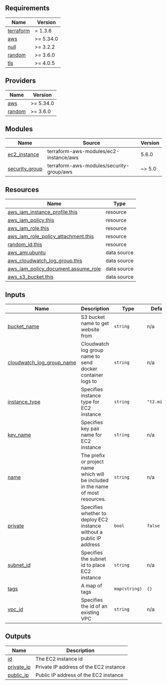 ## Requirements

| Name | Version |
|------|---------|
| <a name="requirement_terraform"></a> [terraform](#requirement\_terraform) | = 1.3.6 |
| <a name="requirement_aws"></a> [aws](#requirement\_aws) | >= 5.34.0 |
| <a name="requirement_null"></a> [null](#requirement\_null) | >= 3.2.2 |
| <a name="requirement_random"></a> [random](#requirement\_random) | >= 3.6.0 |
| <a name="requirement_tls"></a> [tls](#requirement\_tls) | >= 4.0.5 |

## Providers

| Name | Version |
|------|---------|
| <a name="provider_aws"></a> [aws](#provider\_aws) | >= 5.34.0 |
| <a name="provider_random"></a> [random](#provider\_random) | >= 3.6.0 |

## Modules

| Name | Source | Version |
|------|--------|---------|
| <a name="module_ec2_instance"></a> [ec2\_instance](#module\_ec2\_instance) | terraform-aws-modules/ec2-instance/aws | 5.6.0 |
| <a name="module_security_group"></a> [security\_group](#module\_security\_group) | terraform-aws-modules/security-group/aws | ~> 5.0 |

## Resources

| Name | Type |
|------|------|
| [aws_iam_instance_profile.this](https://registry.terraform.io/providers/hashicorp/aws/latest/docs/resources/iam_instance_profile) | resource |
| [aws_iam_policy.this](https://registry.terraform.io/providers/hashicorp/aws/latest/docs/resources/iam_policy) | resource |
| [aws_iam_role.this](https://registry.terraform.io/providers/hashicorp/aws/latest/docs/resources/iam_role) | resource |
| [aws_iam_role_policy_attachment.this](https://registry.terraform.io/providers/hashicorp/aws/latest/docs/resources/iam_role_policy_attachment) | resource |
| [random_id.this](https://registry.terraform.io/providers/hashicorp/random/latest/docs/resources/id) | resource |
| [aws_ami.ubuntu](https://registry.terraform.io/providers/hashicorp/aws/latest/docs/data-sources/ami) | data source |
| [aws_cloudwatch_log_group.this](https://registry.terraform.io/providers/hashicorp/aws/latest/docs/data-sources/cloudwatch_log_group) | data source |
| [aws_iam_policy_document.assume_role](https://registry.terraform.io/providers/hashicorp/aws/latest/docs/data-sources/iam_policy_document) | data source |
| [aws_s3_bucket.this](https://registry.terraform.io/providers/hashicorp/aws/latest/docs/data-sources/s3_bucket) | data source |

## Inputs

| Name | Description | Type | Default | Required |
|------|-------------|------|---------|:--------:|
| <a name="input_bucket_name"></a> [bucket\_name](#input\_bucket\_name) | S3 bucket name to get website from | `string` | n/a | yes |
| <a name="input_cloudwatch_log_group_name"></a> [cloudwatch\_log\_group\_name](#input\_cloudwatch\_log\_group\_name) | Cloudwatch log group name to send docker container logs to | `string` | n/a | yes |
| <a name="input_instance_type"></a> [instance\_type](#input\_instance\_type) | Specifies instance type for EC2 instance | `string` | `"t2.micro"` | no |
| <a name="input_key_name"></a> [key\_name](#input\_key\_name) | Specifies key pair name for EC2 instance | `string` | n/a | yes |
| <a name="input_name"></a> [name](#input\_name) | The prefix or project name which will be included in the name of most resources. | `string` | n/a | yes |
| <a name="input_private"></a> [private](#input\_private) | Specifies whether to deploy EC2 instance without a public IP address | `bool` | `false` | no |
| <a name="input_subnet_id"></a> [subnet\_id](#input\_subnet\_id) | Specifies the subnet id to place EC2 instance | `string` | n/a | yes |
| <a name="input_tags"></a> [tags](#input\_tags) | A map of tags | `map(string)` | `{}` | no |
| <a name="input_vpc_id"></a> [vpc\_id](#input\_vpc\_id) | Specifies the id of an existing VPC | `string` | n/a | yes |

## Outputs

| Name | Description |
|------|-------------|
| <a name="output_id"></a> [id](#output\_id) | The EC2 instance id |
| <a name="output_private_ip"></a> [private\_ip](#output\_private\_ip) | Private IP address of the EC2 instance |
| <a name="output_public_ip"></a> [public\_ip](#output\_public\_ip) | Public IP address of the EC2 instance |

